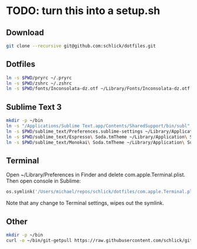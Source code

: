 # TODO: turn this into a setup.sh

## Download

```zsh
git clone --recursive git@github.com:schlick/dotfiles.git
```

## Dotfiles

```zsh
ln -s $PWD/pryrc ~/.pryrc
ln -s $PWD/zshrc ~/.zshrc
ln -s $PWD/fonts/Inconsolata-dz.otf ~/Library/Fonts/Inconsolata-dz.otf
```

## Sublime Text 3

```zsh
mkdir -p ~/bin
ln -s "/Applications/Sublime Text.app/Contents/SharedSupport/bin/subl" ~/bin/subl
ln -s $PWD/sublime_text/Preferences.sublime-settings ~/Library/Application\ Support/Sublime\ Text\ 3/Packages/User
ln -s $PWD/sublime_text/Espresso\ Soda.tmTheme ~/Library/Application\ Support/Sublime\ Text\ 3/Packages/User
ln -s $PWD/sublime_text/Monokai\ Soda.tmTheme ~/Library/Application\ Support/Sublime\ Text\ 3/Packages/User
```

## Terminal

Open ~/Library/Preferences in Finder and delete com.apple.Terminal.plist. Then open console in Sublime:

```python
os.symlink('/Users/michael/repos/schlick/dotfiles/com.apple.Terminal.plist', '/Users/michael/Library/Preferences/com.apple.Terminal.plist')
```

Note that any change to Terminal settings, wipes out the symlink.

## Other

```zsh
mkdir -p ~/bin
curl -o ~/bin/git-getpull https://raw.githubusercontent.com/schlick/git-getpull/master/git-getpull && chmod +x ~/bin/git-getpull
```
